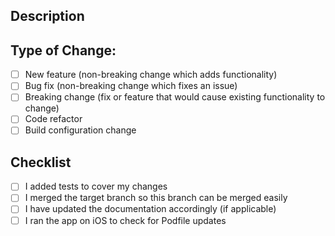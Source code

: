 <!--
  Thanks for contributing!

  Provide a description of your changes below and a general summary in the title

  Please look at the following checklist to ensure that your PR can be accepted quickly:
-->

## Description

<!--- Describe your changes in detail -->

## Type of Change:

<!--- Put an `x` in all the boxes that apply: -->

- [ ] New feature (non-breaking change which adds functionality)
- [ ] Bug fix (non-breaking change which fixes an issue)
- [ ] Breaking change (fix or feature that would cause existing functionality to change)
- [ ] Code refactor
- [ ] Build configuration change

## Checklist

<!--- Put an `x` in all the boxes that apply. -->

- [ ] I added tests to cover my changes
- [ ] I merged the target branch so this branch can be merged easily
- [ ] I have updated the documentation accordingly (if applicable)
- [ ] I ran the app on iOS to check for Podfile updates
